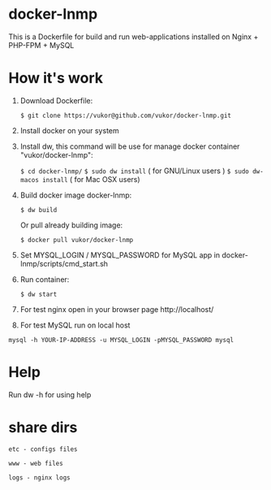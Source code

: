 docker-lnmp
===========

This is a Dockerfile for build and run web-applications installed on Nginx + PHP-FPM + MySQL

How it's work
===========

1. Download Dockerfile:

    ``$ git clone https://vukor@github.com/vukor/docker-lnmp.git``

2. Install docker on your system

3. Install dw, this command will be use for manage docker container "vukor/docker-lnmp":

    ``$ cd docker-lnmp/``
    ``$ sudo dw install`` ( for GNU/Linux users )
    ``$ sudo dw-macos install`` ( for Mac OSX users)

4. Build docker image docker-lnmp:

    ``$ dw build``
    
   Or pull already building image:
   
    ``$ docker pull vukor/docker-lnmp``

5. Set MYSQL_LOGIN / MYSQL_PASSWORD for MySQL app in docker-lnmp/scripts/cmd_start.sh

6. Run container:

    ``$ dw start``

7. For test nginx open in your browser page http://localhost/

8. For test MySQL run on local host
 
``mysql -h YOUR-IP-ADDRESS -u MYSQL_LOGIN -pMYSQL_PASSWORD mysql``


Help
===========

Run dw -h for using help


share dirs
===========

``etc - configs files``

``www - web files``

``logs - nginx logs``

